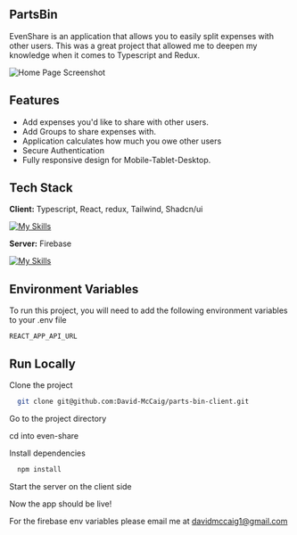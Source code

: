 ## PartsBin

EvenShare is an application that allows you to easily split expenses with other users. This was a great project that allowed me to deepen my knowledge when it comes to Typescript and Redux. 


![Home Page Screenshot](https://res.cloudinary.com/dui1zm17r/image/upload/v1695007503/Github/image_1_iucg11.png)

## Features
- Add expenses you'd like to share with other users.
- Add Groups to share expenses with.
- Application calculates how much you owe other users
- Secure Authentication
- Fully responsive design for Mobile-Tablet-Desktop.


## Tech Stack

**Client:** 
Typescript, React, redux, Tailwind, Shadcn/ui 

[![My Skills](https://skillicons.dev/icons?i=typescript,react,tailwind,redux)](https://skillicons.dev)

**Server:**
Firebase

[![My Skills](https://skillicons.dev/icons?i=firebase)](https://skillicons.dev)

## Environment Variables

To run this project, you will need to add the following environment variables to your .env file

`REACT_APP_API_URL`

## Run Locally

Clone the project

```bash
  git clone git@github.com:David-McCaig/parts-bin-client.git
```

Go to the project directory

cd into even-share

Install dependencies

```bash
  npm install 
```

Start the server on the client side 

Now the app should be live! 

For the firebase env variables please email me at davidmccaig1@gmail.com
